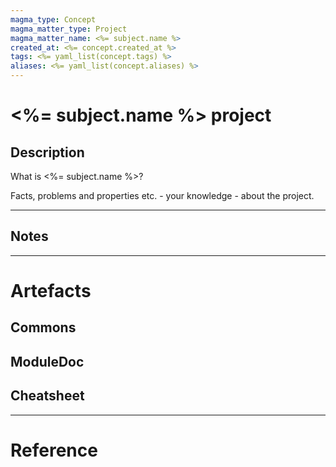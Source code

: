 ```yaml
---
magma_type: Concept
magma_matter_type: Project
magma_matter_name: <%= subject.name %> 
created_at: <%= concept.created_at %>
tags: <%= yaml_list(concept.tags) %>
aliases: <%= yaml_list(concept.aliases) %>
---
```

# <%= subject.name %> project

## Description

What is <%= subject.name %>?

Facts, problems and properties etc. - your knowledge - about the project.


---
## Notes


---
# Artefacts

## Commons


## ModuleDoc


## Cheatsheet


---
# Reference

